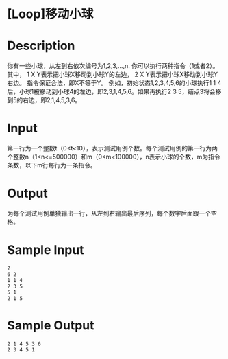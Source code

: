 # [Loop]移动小球

# Description
你有一些小球，从左到右依次编号为1,2,3,...,n. 你可以执行两种指令（1或者2）。其中， 1 X Y表示把小球X移动到小球Y的左边， 2 X Y表示把小球X移动到小球Y右边。 指令保证合法，即X不等于Y。 例如，初始状态1,2,3,4,5,6的小球执行1 1 4后，小球1被移动到小球4的左边，即2,3,1,4,5,6。如果再执行2 3 5，结点3将会移到5的右边，即2,1,4,5,3,6。 
# Input
第一行为一个整数t（0<t<10），表示测试用例个数。每个测试用例的第一行为两个整数n（1<n<=500000）和m（0<m<100000），n表示小球的个数，m为指令条数，以下m行每行为一条指令。 
# Output
为每个测试用例单独输出一行，从左到右输出最后序列，每个数字后面跟一个空格。 
# Sample Input
```
2 
6 2 
1 1 4 
2 3 5 
5 1 
2 1 5 
```
# Sample Output
```
2 1 4 5 3 6  
2 3 4 5 1 
```